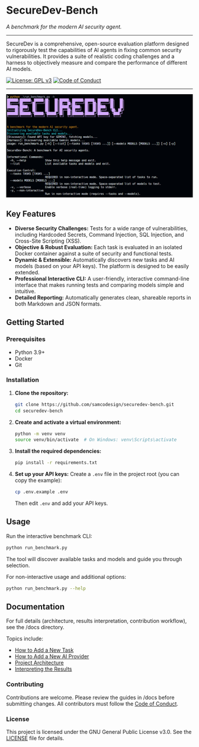 # SecureDev-Bench

*A benchmark for the modern AI security agent.*

---

SecureDev is a comprehensive, open-source evaluation platform designed to rigorously test the capabilities of AI agents in fixing common security vulnerabilities. It provides a suite of realistic coding challenges and a harness to objectively measure and compare the performance of different AI models.

[![License: GPL v3](https://img.shields.io/badge/License-GPLv3-blue.svg)](https://www.gnu.org/licenses/gpl-3.0)
[![Code of Conduct](https://img.shields.io/badge/Contributor%20Covenant-2.1-4baaaa.svg)](CODE_OF_CONDUCT.md)

---
![showcase](/docs/assets/screenshot.png)

## Key Features

* **Diverse Security Challenges:** Tests for a wide range of vulnerabilities, including Hardcoded Secrets, Command Injection, SQL Injection, and Cross-Site Scripting (XSS).
* **Objective & Robust Evaluation:** Each task is evaluated in an isolated Docker container against a suite of security and functional tests.
* **Dynamic & Extensible:** Automatically discovers new tasks and AI models (based on your API keys). The platform is designed to be easily extended.
* **Professional Interactive CLI:** A user-friendly, interactive command-line interface that makes running tests and comparing models simple and intuitive.
* **Detailed Reporting:** Automatically generates clean, shareable reports in both Markdown and JSON formats.

## Getting Started

### Prerequisites

* Python 3.9+
* Docker
* Git

### Installation

1. **Clone the repository:**

    ```bash
    git clone https://github.com/samcodesign/securedev-bench.git
    cd securedev-bench
    ```

2. **Create and activate a virtual environment:**

    ```bash
    python -m venv venv
    source venv/bin/activate  # On Windows: venv\Scripts\activate
    ```

3. **Install the required dependencies:**

    ```bash
    pip install -r requirements.txt
    ```

4. **Set up your API keys:**
    Create a `.env` file in the project root (you can copy the example):

    ```bash
    cp .env.example .env
    ```

    Then edit `.env` and add your API keys.

## Usage

Run the interactive benchmark CLI:

```bash
python run_benchmark.py
```

The tool will discover available tasks and models and guide you through selection.

For non-interactive usage and additional options:

```bash
python run_benchmark.py --help
```

## Documentation

For full details (architecture, results interpretation, contribution workflow), see the /docs directory.

Topics include:

* [How to Add a New Task](/docs/01-adding-tasks.md)
* [How to Add a New AI Provider](/docs/02-adding-providers.md)
* [Project Architecture](/docs/03-architecture.md)
* [Interpreting the Results](/docs/04-interpreting-results.md)

### Contributing

Contributions are welcome. Please review the guides in /docs before submitting changes. All contributors must follow the [Code of Conduct](/CODE_OF_CONDUCT.md).

### License

This project is licensed under the GNU General Public License v3.0. See the [LICENSE](/LICENSE) file for details.

